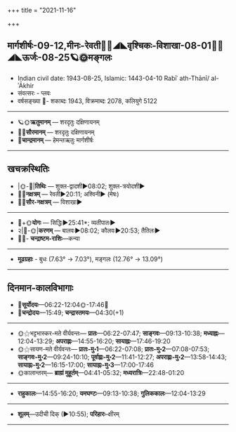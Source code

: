 +++
title = "2021-11-16"

+++
## मार्गशीर्षः-09-12,मीनः-रेवती🌛🌌◢◣वृश्चिकः-विशाखा-08-01🌌🌞◢◣ऊर्जः-08-25🪐🌞मङ्गलः
- Indian civil date: 1943-08-25, Islamic: 1443-04-10 Rabīʿ ath-Thānī/ al-ʾĀkhir
- संवत्सरः - प्लवः
- वर्षसङ्ख्या 🌛- शकाब्दः 1943, विक्रमाब्दः 2078, कलियुगे 5122
___________________
- 🪐🌞**ऋतुमानम्** — शरदृतुः दक्षिणायनम्
- 🌌🌞**सौरमानम्** — शरदृतुः दक्षिणायनम्
- 🌛**चान्द्रमानम्** — हेमन्तऋतुः मार्गशीर्षः
___________________


## खचक्रस्थितिः
- |🌞-🌛|**तिथिः** — शुक्ल-द्वादशी►08:02; शुक्ल-त्रयोदशी►  
- 🌌🌛**नक्षत्रम्** — रेवती►20:11; अश्विनी► (मेषः)  
- 🌌🌞**सौर-नक्षत्रम्** — विशाखा►  
___________________
- 🌛+🌞**योगः** — सिद्धिः►25:41*; व्यतीपातः►  
- २|🌛-🌞|**करणम्** — बालवः►08:02; कौलवः►20:53; तैतिलः►  
- 🌌🌛- **चन्द्राष्टम-राशिः**—कन्या  
___________________
- **मूढग्रहाः** - बुधः (7.63° → 7.03°), मङ्गलः (12.76° → 13.09°)
___________________


## दिनमान-कालविभागाः
- 🌅**सूर्योदयः**—06:22-12:04🌞️-17:46🌇  
- 🌛**चन्द्रोदयः**—15:49; **चन्द्रास्तमयः**—04:30(+1)  
___________________
- 🌞⚝भट्टभास्कर-मते वीर्यवन्तः— **प्रातः**—06:22-07:47; **साङ्गवः**—09:13-10:38; **मध्याह्नः**—12:04-13:29; **अपराह्णः**—14:55-16:20; **सायाह्नः**—17:46-19:20  
- 🌞⚝सायण-मते वीर्यवन्तः— **प्रातः-मु॰1**—06:22-07:08; **प्रातः-मु॰2**—07:08-07:53; **साङ्गवः-मु॰2**—09:24-10:10; **पूर्वाह्णः-मु॰2**—11:41-12:27; **अपराह्णः-मु॰2**—13:58-14:43; **सायाह्नः-मु॰2**—16:15-17:00; **सायाह्नः-मु॰3**—17:00-17:46  
- 🌞कालान्तरम्— **ब्राह्मं मुहूर्तम्**—04:41-05:32; **मध्यरात्रिः**—22:48-01:20  
___________________
- **राहुकालः**—14:55-16:20; **यमघण्टः**—09:13-10:38; **गुलिककालः**—12:04-13:29  
___________________
- **शूलम्**—उदीची दिक् (►10:55); **परिहारः**–क्षीरम्  
___________________
